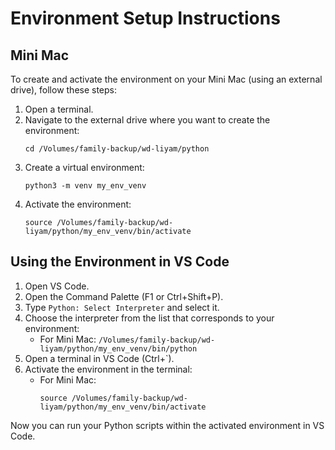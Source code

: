 # Environment Setup Instructions

## Mini Mac
To create and activate the environment on your Mini Mac (using an external drive), follow these steps:

1. Open a terminal.
2. Navigate to the external drive where you want to create the environment:
   ```
   cd /Volumes/family-backup/wd-liyam/python
   ```
3. Create a virtual environment:
   ```
   python3 -m venv my_env_venv
   ```
4. Activate the environment:
   ```
   source /Volumes/family-backup/wd-liyam/python/my_env_venv/bin/activate
   ```

## Using the Environment in VS Code
1. Open VS Code.
2. Open the Command Palette (F1 or Ctrl+Shift+P).
3. Type `Python: Select Interpreter` and select it.
4. Choose the interpreter from the list that corresponds to your environment:
   - For Mini Mac: `/Volumes/family-backup/wd-liyam/python/my_env_venv/bin/python`
5. Open a terminal in VS Code (Ctrl+`).
6. Activate the environment in the terminal:
   - For Mini Mac:
     ```
     source /Volumes/family-backup/wd-liyam/python/my_env_venv/bin/activate
     ```

Now you can run your Python scripts within the activated environment in VS Code.